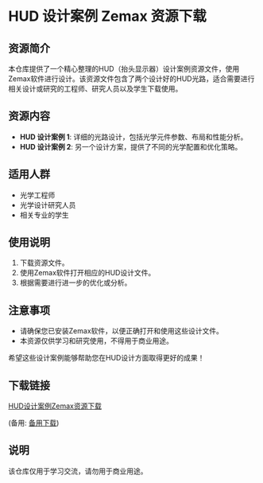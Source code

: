 # HUD 设计案例 Zemax 资源下载

## 资源简介

本仓库提供了一个精心整理的HUD（抬头显示器）设计案例资源文件，使用Zemax软件进行设计。该资源文件包含了两个设计好的HUD光路，适合需要进行相关设计或研究的工程师、研究人员以及学生下载使用。

## 资源内容

- **HUD 设计案例 1**: 详细的光路设计，包括光学元件参数、布局和性能分析。
- **HUD 设计案例 2**: 另一个设计方案，提供了不同的光学配置和优化策略。

## 适用人群

- 光学工程师
- 光学设计研究人员
- 相关专业的学生

## 使用说明

1. 下载资源文件。
2. 使用Zemax软件打开相应的HUD设计文件。
3. 根据需要进行进一步的优化或分析。

## 注意事项

- 请确保您已安装Zemax软件，以便正确打开和使用这些设计文件。
- 本资源仅供学习和研究使用，不得用于商业用途。

希望这些设计案例能够帮助您在HUD设计方面取得更好的成果！

## 下载链接
[HUD设计案例Zemax资源下载](https://pan.quark.cn/s/d56080cdc422) 

(备用: [备用下载](https://pan.baidu.com/s/1LHoyR2KnqKwoFViq1PrZJQ?pwd=1234))

## 说明

该仓库仅用于学习交流，请勿用于商业用途。
